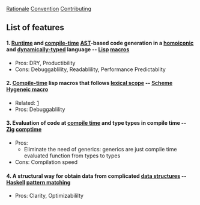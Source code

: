[Rationale](https://github.com/glyh/nontrivial-PL-features/blob/main/rationale.md) [Convention](https://github.com/glyh/nontrivial-PL-features/blob/main/convention.md) [Contributing](https://github.com/glyh/nontrivial-PL-features/blob/main/contributing.md)

## List of features

#### 1. [Runtime](https://en.wikipedia.org/wiki/Runtime_(program_lifecycle_phase)) and [compile-time](https://en.wikipedia.org/wiki/Compile_time) [AST](https://en.wikipedia.org/wiki/Abstract_syntax_tree)-based code generation in a [homoiconic](https://en.wikipedia.org/wiki/Homoiconicity) and [dynamically-typed](https://en.wikipedia.org/wiki/Type_system#Dynamic_type_checking_and_runtime_type_information) language -- [Lisp](https://lisp-lang.org/) [macros](https://lispcookbook.github.io/cl-cookbook/macros.html)
  - Pros: DRY, Productibility
  - Cons: Debuggablility, Readablility, Performance Predictablity

#### 2. [Compile-time](https://en.wikipedia.org/wiki/Compile_time) lisp macros that follows [lexical scope](https://en.wikipedia.org/wiki/Scope_(computer_science)#Lexical_scope) -- [Scheme](https://www.scheme.com/) [Hygeneic macro](https://docs.scheme.org/guide/macros/)
  - Related: [1](https://github.com/glyh/nontrivial-PL-features#1-runtime-and-compile-time-ast-based-code-generation-in-a-homoiconic-and-dynamically-typed-language----lisp-macros)
  - Pros: Debuggablility 

#### 3. Evaluation of code at [compile time](https://en.wikipedia.org/wiki/Compile_time) and type types in compile time -- [Zig](https://ziglang.org/) [comptime](https://ziglang.org/documentation/master/#comptime)
  - Pros: 
    - Eliminate the need of generics: generics are just compile time evaluated function from types to types
  - Cons: Compilation speed

#### 4. A structural way for obtain data from complicated [data structures](https://en.wikipedia.org/wiki/Data_structure) -- [Haskell](https://www.haskell.org/) [pattern matching](https://www.haskell.org/tutorial/patterns.html)
  - Pros: Clarity, Optimizabililty
